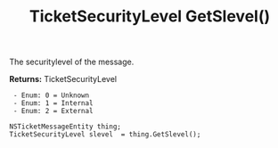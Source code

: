 ﻿---
uid: crmscript_ref_NSTicketMessageEntity_GetSlevel
title: TicketSecurityLevel GetSlevel()
intellisense: NSTicketMessageEntity.GetSlevel
keywords: NSTicketMessageEntity, GetSlevel
so.topic: reference
---

The securitylevel of the message.

**Returns:** TicketSecurityLevel

     - Enum: 0 = Unknown 
     - Enum: 1 = Internal 
     - Enum: 2 = External 

```crmscript
NSTicketMessageEntity thing;
TicketSecurityLevel slevel  = thing.GetSlevel();
```



